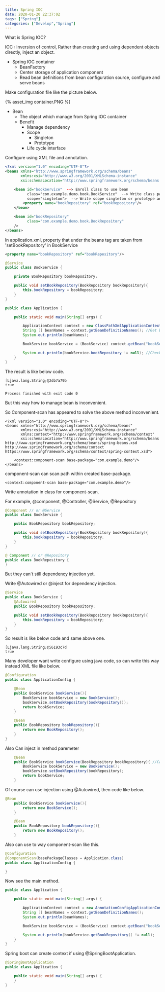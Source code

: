 ```yaml
---
title: Spring IOC
date: 2020-01-20 22:37:02
tags: ["Spring"]
categories: ["Develop","Spring"]
---
```


What is Spring IOC?

<!-- more -->


IOC : Inversion of control, Rather than creating and using dependent objects directly, inject an object.

- Spring IOC container
    - BeanFactory
    - Center storage of application component
    - Read bean definitions from bean configuration source, configure and serve beans

Make configuration file like the picture below.

{% asset_img container.PNG %}

- Bean
    - The object which manage from Spring IOC container
    - Benefit
        - Manage dependency
        - Scope
            - Singleton
            - Prototype
        - Life cycle interface

Configure using XML file and annotation.

~~~xml
<?xml version="1.0" encoding="UTF-8"?>
<beans xmlns="http://www.springframework.org/schema/beans"
       xmlns:xsi="http://www.w3.org/2001/XMLSchema-instance"
       xsi:schemaLocation="http://www.springframework.org/schema/beans http://www.springframework.org/schema/beans/spring-beans.xsd">

    <bean id="bookService"  --> Enroll class to use bean
          class="com.example.demo.book.BookService"  --> Write class path
          scope="singleton">  --> Write scope singleton or prototype and so on
        <property name="bookRepository" ref="bookRepository"/>
    </bean>

    <bean id="bookRepository"
          class="com.example.demo.book.BookRepository"
    />
</beans>
~~~

In application.xml, property that under the beans tag are taken from 'setBookRepository' in BookService
~~~xml
<property name="bookRepository" ref="bookRepository"/>
~~~
~~~JAVA
@Service
public class BookService {

    private BookRepository bookRepository;

    public void setBookRepository(BookRepository bookRepository){
        this.bookRepository = bookRepository;
    }
}
~~~

~~~java
public class Application {

    public static void main(String[] args) {

        ApplicationContext context = new ClassPathXmlApplicationContext("application.xml"); //Get bean configure xml file
        String [] beanNames = context.getBeanDefinitionNames(); //Get bean names
        System.out.println(beanNames);  

        BookService bookService = (BookService) context.getBean("bookService"); //Get BookService bean in IOC container

        System.out.println(bookService.bookRepository != null); //Check BookRepository in BookService and working IOC
    }
}
~~~

The result is like below code.

~~~
[Ljava.lang.String;@2db7a79b
true

Process finished with exit code 0
~~~

But this way how to manage bean is inconvenient.

So Component-scan has appeared to solve the above method inconvenient.

~~~
<?xml version="1.0" encoding="UTF-8"?>
<beans xmlns="http://www.springframework.org/schema/beans"
       xmlns:xsi="http://www.w3.org/2001/XMLSchema-instance"
       xmlns:context="http://www.springframework.org/schema/context"
       xsi:schemaLocation="http://www.springframework.org/schema/beans http://www.springframework.org/schema/beans/spring-beans.xsd http://www.springframework.org/schema/context https://www.springframework.org/schema/context/spring-context.xsd">

    <context:component-scan base-package="com.example.demo"/>
</beans>
~~~

component-scan can scan path within created base-package.

~~~
<context:component-scan base-package="com.example.demo"/>
~~~

Write annotation in class for component-scan.

For example, @component, @Controller, @Service, @Repository

~~~java
@Component // or @Service
public class BookService {

    public BookRepository bookRepository;

    public void setBookRepository(BookRepository bookRepository){
        this.bookRepository = bookRepository;
    }
}

@ Component // or @Repository
public class BookRepository {
}
~~~

But they can't still dependency injection yet.

Write @Autowired or @inject for dependency injection.
~~~java
@Service
public class BookService {
    @Autowired
    public BookRepository bookRepository;

    public void setBookRepository(BookRepository bookRepository){
        this.bookRepository = bookRepository;
    }
}
~~~

So result is like below code and same above one.
~~~
[Ljava.lang.String;@56193c7d
true
~~~

Many developer want write configure using java code, so can write this way instead XML file like below.

~~~java
@Configuration
public class ApplicationConfig {

    @Bean
    public BookService bookService(){
        BookService bookService = new BookService();
        bookService.setBookRepository(bookRepository());
        return bookService;
    }

    @Bean
    public BookRepository bookRepository(){
        return new BookRepository();
    }
}
~~~

Also Can inject in method paremeter
~~~java
    @Bean
    public BookService bookService(BookRepository bookRepository){ //Can inject in method paremeter
        BookService bookService = new BookService();
        bookService.setBookRepository(bookRepository);
        return bookService;
    }
~~~

Of course can use injection using @Autowired, then code like below.

~~~java
@Bean
    public BookService bookService(){
        return new BookService();
    }

    @Bean
    public BookRepository bookRepository(){
        return new BookRepository();
    }
~~~

Also can use to way component-scan like this.

~~~java
@Configuration
@ComponentScan(basePackageClasses = Application.class)
public class ApplicationConfig {

}
~~~

Now see the main method.

~~~java
public class Application {

    public static void main(String[] args) {

        ApplicationContext context = new AnnotationConfigApplicationContext(ApplicationConfig.class);
        String [] beanNames = context.getBeanDefinitionNames();
        System.out.println(beanNames);

        BookService bookService = (BookService) context.getBean("bookService");

        System.out.println(bookService.getBookRepository() != null);
    }
}
~~~

Spring boot can create context if using @SpringBootApplication.

~~~java
@SpringBootApplication
public class Application {

    public static void main(String[] args) {
    }
}
~~~
